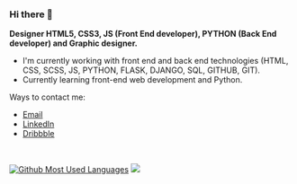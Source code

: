 ### Hi there 👋

**Designer HTML5, CSS3, JS (Front End developer), PYTHON (Back End developer) and Graphic designer.**

- I'm currently working with front end and back end technologies (HTML, CSS, SCSS, JS, PYTHON, FLASK, DJANGO, SQL, GITHUB, GIT).
- Currently learning front-end web development and Python.

Ways to contact me:
- <a href="mailto:mrabiee175@gmail.com">Email</a>
- <a href="https://www.linkedin.com/in/mohammad-mahdi-rabiei-21912b336?trk=contact-info">LinkedIn</a>
- <a href="https://dribbble.com/Mahdi_Rabiee">Dribbble</a>

<br>

[![Github Most Used Languages](https://github-readme-stats.vercel.app/api/top-langs/?username=Mhadi-1382&layout=compact&theme=dark&hide_border=false&include_all_commits=true&count_private=false)](https://github.com/Mhadi-1382/github-readme-stats)
![](https://github-readme-stats.vercel.app/api?username=Mhadi-1382&theme=dark&hide_border=false&include_all_commits=true&count_private=false)

